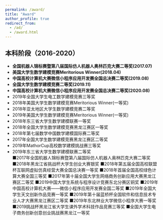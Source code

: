 ```yaml
---
permalink: /award/
title: "Award"
author_profile: true
redirect_from: 
  - /ad/
  - /award.html
---
```


## 本科阶段（2016-2020）
- **全国机器人锦标赛暨第八届国际仿人机器人奥林匹克大赛二等奖(2017.07)**
- **美国大学生数学建模竞赛Meritorious Winner(2018.04)**
- **中国高校计算机大赛微信小程序应用开发赛全国总决赛二等奖(2019.08)**
- **全国大学生数学建模竞赛二等奖(2019.11)**
- **中国高校计算机大赛微信小程序应用开发赛全国总决赛二等奖(2020.08)**
- 2019年全国大学生电工数学建模竞赛三等奖
- 2018年美国大学生数学建模竞赛Meritorious  Winner(一等奖)
- 2018年亚太地区大学生数学建模竞赛二等奖
- 2019年美国大学生数学建模竞赛Meritorious  Winner(一等奖)
- 2018年东三省大学生数学建模联赛一等奖
- 2018年全国大学生数学建模竞赛黑龙江赛区一等奖
- 2018年第七届数学中国数学建模国际赛二等奖
- 2017年全国大学生数学建模竞赛黑龙江赛区二等奖
- 2019年MathorCup高校数学建模挑战赛三等奖
- 2019年东三省大学生数学建模联赛二等奖     
■2017年全国机器人锦标赛暨第八届国际仿人机器人奥林匹克大赛二等奖   ■2018年黑龙江省挑战杯大学生创业大赛银奖
■2018年第五届全国高校联盟杯互联网虚拟仿真经营大赛全国总决赛一等奖 ■2018年首届全国高校绿色计算大赛全国三等奖
■2017年第十届全国大学生网络商务创新应用大赛黑龙江赛区二等奖       ■2019中国大学生系统与程序设计竞赛东北分赛区铜奖
■2019年中国高校计算机大赛——微信小程序应用开发赛全国二等奖       ■2019年全国大学生天文创新作品竞赛一等奖
■2019年第十届蓝桥杯全国软件和信息技术专业人才大赛黑龙江赛区二等奖 ■2019年东北林业大学微信小程序大赛一等奖
■2019挑战杯黑龙江省大学生课外学术科技作品竞赛三等奖               ■全国大学生电子商务创新创意创业挑战赛黑龙江一等奖
